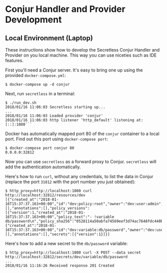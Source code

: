 # Conjur Handler and Provider Development

## Local Environment (Laptop)

These instructions show how to develop the Secretless Conjur Handler and Provider on you local machine. This way you can use niceties such as IDE features.

First you'll need a Conjur server. It's easy to bring one up using the provided `docker-compose.yml`:

```sh-session
$ docker-compose up -d conjur
```

Next, run `secretless` in a terminal:

```sh-session
$ ./run_dev.sh
2018/01/16 11:06:03 Secretless starting up...
...
2018/01/16 11:06:03 Loaded provider 'conjur'
2018/01/16 11:06:03 http listener 'http_default' listening at: [::]:1080```
```

Docker has automatically mapped port 80 of the `conjur` container to a local port. Find out this port using `docker-compose port`:

```sh-session
$ docker-compose port conjur 80
0.0.0.0:32812
```

Now you can use `secretless` as a forward proxy to Conjur. `secretless` will add the authentication automatically.

Here's how to run `curl`, without any credentials, to list the data in Conjur (replace the port `31812` with the port number you just obtained):

```sh-session
$ http_proxy=http://localhost:1080 curl http://localhost:32812/resources/dev
[{"created_at":"2018-01-16T15:37:37.163+00:00","id":"dev:policy:root","owner":"dev:user:admin","permissions":[],"annotations":[],"policy_versions":[{"version":1,"created_at":"2018-01-16T15:37:37.163+00:00","policy_text":"- !variable db/password\n","policy_sha256":"0528114a50abfa74569eef3d74ac7648fdc440b5b74474593875758b82eb6dd2","id":"dev:policy:root","role":"dev:user:admin"}]},{"created_at":"2018-01-16T15:37:37.163+00:00","id":"dev:variable:db/password","owner":"dev:user:admin","policy":"dev:policy:root","permissions":[],"annotations":[],"secrets":[{"version":1}]}]
```

Here's how to add a new secret to the `db/password` variable:

```sh-session
$ http_proxy=http://localhost:1080 curl -X POST --data secret http://localhost:32812/secrets/dev/variable/db/password
...
2018/01/16 11:16:26 Received response 201 Created
```
